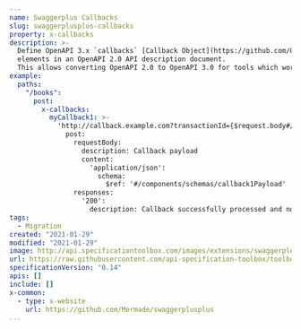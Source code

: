 ```yaml
---
name: Swaggerplus Callbacks
slug: swaggerplusplus-callbacks
property: x-callbacks
description: >-
  Define OpenAPI 3.x `callbacks` [Callback Object](https://github.com/OAI/OpenAPI-Specification/blob/master/versions/3.0.0.md#callback-object) operation
  elements in an OpenAPI 2.0 API description document.
  This allows converting OpenAPI 2.0 to OpenAPI 3.0 for tools which work with OpenAPI 3.0.
example:
  paths:
    "/books":
      post:
        x-callbacks:
          myCallback1: >-
            'http://callback.example.com?transactionId={$request.body#/id}':
              post:
                requestBody:
                  description: Callback payload
                  content:
                    'application/json':
                      schema:
                        $ref: '#/components/schemas/callback1Payload'
                responses:
                  '200':
                    description: Callback successfully processed and no retries will be performed.
tags:
  - Migration
created: "2021-01-29"
modified: "2021-01-29"
image: http://api.specificationtoolbox.com/images/extensions/swaggerplusplus-callbacks.png
url: https://raw.githubusercontent.com/api-specification-toolbox/toolbox/main/_extensions/
specificationVersion: "0.14"
apis: []
include: []
x-common:
  - type: x-website
    url: https://github.com/Mermade/swaggerplusplus
...
```

